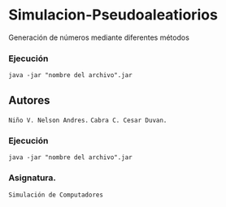 # Simulacion-Pseudoaleatiorios
Generación de números mediante diferentes métodos 

### Ejecución
``java -jar "nombre del archivo".jar``


## Autores
``Niño V. Nelson Andres.``
```Cabra C. Cesar Duvan.```

### Ejecución
``java -jar "nombre del archivo".jar``

### Asignatura.
``Simulación de Computadores``



